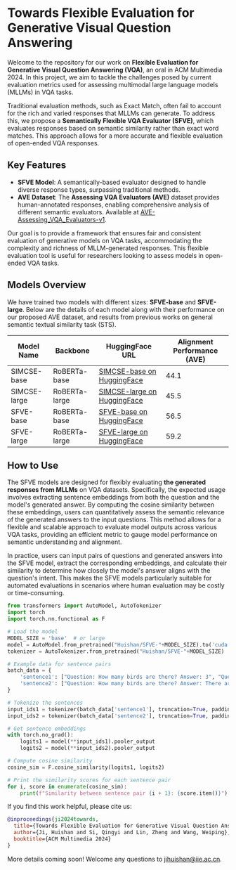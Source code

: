 # Towards Flexible Evaluation for Generative Visual Question Answering

Welcome to the repository for our work on **Flexible Evaluation for Generative Visual Question Answering (VQA)**, an oral in ACM Multimedia 2024. In this project, we aim to tackle the challenges posed by current evaluation metrics used for assessing multimodal large language models (MLLMs) in VQA tasks.

Traditional evaluation methods, such as Exact Match, often fail to account for the rich and varied responses that MLLMs can generate. To address this, we propose a **Semantically Flexible VQA Evaluator (SFVE)**, which evaluates responses based on semantic similarity rather than exact word matches. This approach allows for a more accurate and flexible evaluation of open-ended VQA responses.

## Key Features

- **SFVE Model**: A semantically-based evaluator designed to handle diverse response types, surpassing traditional methods.
- **AVE Dataset**: The **Assessing VQA Evaluators (AVE)** dataset provides human-annotated responses, enabling comprehensive analysis of different semantic evaluators. Available at [AVE-Assessing_VQA_Evaluators-v1](https://huggingface.co/datasets/Huishan/AVE-Assessing_VQA_Evaluators-v1).

Our goal is to provide a framework that ensures fair and consistent evaluation of generative models on VQA tasks, accommodating the complexity and richness of MLLM-generated responses. This flexible evaluation tool is useful for researchers looking to assess models in open-ended VQA tasks.


## Models Overview

We have trained two models with different sizes: **SFVE-base** and **SFVE-large**. Below are the details of each model along with their performance on our proposed AVE dataset, and results from previous works on general semantic textual similarity task (STS).

| Model Name  | Backbone     | HuggingFace URL                                                | Alignment Performance (AVE) |
|-------------|--------------|----------------------------------------------------------------|-------------------|
| SIMCSE-base   | RoBERTa-base | [SIMCSE-base on HuggingFace](https://huggingface.co/princeton-nlp/sup-simcse-roberta-base)  | 44.1              |
| SIMCSE-large   | RoBERTa-large | [SIMCSE-large on HuggingFace](https://huggingface.co/princeton-nlp/sup-simcse-roberta-large)  | 45.5              |
| SFVE-base   | RoBERTa-base | [SFVE-base on HuggingFace](https://huggingface.co/Huishan/SFVE-base)  | 56.5              |
| SFVE-large  | RoBERTa-large| [SFVE-large on HuggingFace](https://huggingface.co/Huishan/SFVE-large) | 59.2              |


## How to Use

The SFVE models are designed for flexibly evaluating **the generated responses from MLLMs** on VQA datasets. Specifically, the expected usage involves extracting sentence embeddings from both the question and the model's generated answer. By computing the cosine similarity between these embeddings, users can quantitatively assess the semantic relevance of the generated answers to the input questions. This method allows for a flexible and scalable approach to evaluate model outputs across various VQA tasks, providing an efficient metric to gauge model performance on semantic understanding and alignment.

In practice, users can input pairs of questions and generated answers into the SFVE model, extract the corresponding embeddings, and calculate their similarity to determine how closely the model's answer aligns with the question's intent. This makes the SFVE models particularly suitable for automated evaluations in scenarios where human evaluation may be costly or time-consuming.

```python
from transformers import AutoModel, AutoTokenizer
import torch
import torch.nn.functional as F

# Load the model
MODEL_SIZE = 'base'  # or large
model = AutoModel.from_pretrained("Huishan/SFVE-"+MODEL_SIZE).to('cuda')
tokenizer = AutoTokenizer.from_pretrained("Huishan/SFVE-"+MODEL_SIZE)

# Example data for sentence pairs
batch_data = {
    'sentence1': ["Question: How many birds are there? Answer: 3", "Question: What is the color of the boy's hair? Answer: yellow"],
    'sentence2': ["Question: How many birds are there? Answer: There are three birds in the image.", "Question: What is the color of the boy's hair? Answer: golden"]
}

# Tokenize the sentences
input_ids1 = tokenizer(batch_data['sentence1'], truncation=True, padding='longest', max_length=128, return_tensors='pt').to('cuda')
input_ids2 = tokenizer(batch_data['sentence2'], truncation=True, padding='longest', max_length=128, return_tensors='pt').to('cuda')

# Get sentence embeddings
with torch.no_grad():
    logits1 = model(**input_ids1).pooler_output
    logits2 = model(**input_ids2).pooler_output

# Compute cosine similarity
cosine_sim = F.cosine_similarity(logits1, logits2)

# Print the similarity scores for each sentence pair
for i, score in enumerate(cosine_sim):
    print(f"Similarity between sentence pair {i + 1}: {score.item()}")

```


If you find this work helpful, please cite us:

```bibtex
@inproceedings{ji2024towards, 
  title={Towards Flexible Evaluation for Generative Visual Question Answering},
  author={Ji, Huishan and Si, Qingyi and Lin, Zheng and Wang, Weiping},
  booktitle={ACM Multimedia 2024}
}
```


More details coming soon! Welcome any questions to jihuishan@iie.ac.cn.
